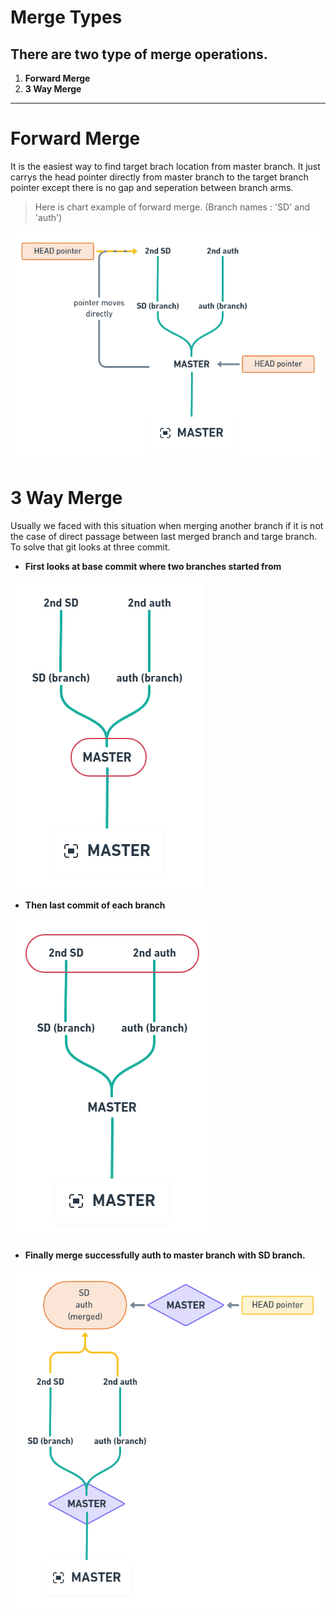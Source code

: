 # Merge Types

## There are two type of merge operations.

1. **Forward Merge**
2. **3 Way Merge**

---

# Forward Merge

It is the easiest way to find target brach location from master branch. It just carrys the head pointer directly from master branch to the target branch pointer except there is no gap and seperation between branch arms. 

> Here is chart example of forward merge. (Branch names : 'SD' and 'auth')
> 

![Untitled](Source/Merge%20Types%2043dbb8d171424fe0979b25ec4b258d56/Untitled.png)

# 3 Way Merge

Usually we faced with this situation when merging another branch if it is not the case of direct passage between last merged branch and targe branch. To solve that git looks at three commit.

- **First looks at base commit where two branches started from**

![Untitled](Source/Merge%20Types%2043dbb8d171424fe0979b25ec4b258d56/Untitled%201.png)

- **Then last commit of each branch**

![Untitled](Source/Merge%20Types%2043dbb8d171424fe0979b25ec4b258d56/Untitled%202.png)

- **Finally merge successfully auth to master branch with SD branch.**

![Untitled](Source/Merge%20Types%2043dbb8d171424fe0979b25ec4b258d56/Untitled%203.png)

[]()
